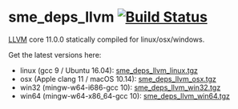 # sme_deps_llvm [![Build Status](https://travis-ci.org/spatial-model-editor/sme_deps_llvm.svg?branch=master)](https://travis-ci.org/spatial-model-editor/sme_deps_llvm)

[LLVM](https://llvm.org/) core 11.0.0 statically compiled for linux/osx/windows.

Get the latest versions here:

  - linux (gcc 9 / Ubuntu 16.04): [sme_deps_llvm_linux.tgz](https://github.com/spatial-model-editor/sme_deps_llvm/releases/latest/download/sme_deps_llvm_linux.tgz)
  - osx (Apple clang 11 / macOS 10.14): [sme_deps_llvm_osx.tgz](https://github.com/spatial-model-editor/sme_deps_llvm/releases/latest/download/sme_deps_llvm_osx.tgz)
  - win32 (mingw-w64-i686-gcc 10): [sme_deps_llvm_win32.tgz](https://github.com/spatial-model-editor/sme_deps_llvm/releases/latest/download/sme_deps_llvm_win32.tgz) 
  - win64 (mingw-w64-x86_64-gcc 10): [sme_deps_llvm_win64.tgz](https://github.com/spatial-model-editor/sme_deps_llvm/releases/latest/download/sme_deps_llvm_win64.tgz)
